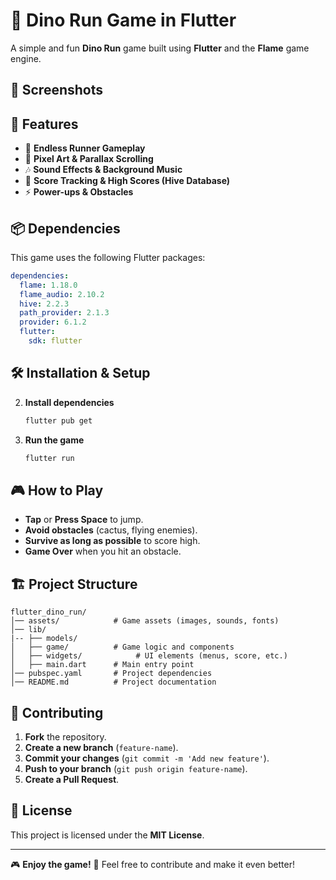 # 🦖 Dino Run Game in Flutter

A simple and fun **Dino Run** game built using **Flutter** and the **Flame** game engine.

## 📸 Screenshots

## 🚀 Features
- 🏃 **Endless Runner Gameplay**
- 🎨 **Pixel Art & Parallax Scrolling**
- 🎶 **Sound Effects & Background Music**
- 🎯 **Score Tracking & High Scores (Hive Database)**
- ⚡ **Power-ups & Obstacles**

## 📦 Dependencies
This game uses the following Flutter packages:

```yaml
dependencies:
  flame: 1.18.0
  flame_audio: 2.10.2
  hive: 2.2.3
  path_provider: 2.1.3
  provider: 6.1.2
  flutter:
    sdk: flutter
```

## 🛠 Installation & Setup



2. **Install dependencies**
   ```sh
   flutter pub get
   ```

3. **Run the game**
   ```sh
   flutter run
   ```

## 🎮 How to Play
- **Tap** or **Press Space** to jump.
- **Avoid obstacles** (cactus, flying enemies).
- **Survive as long as possible** to score high.
- **Game Over** when you hit an obstacle.

## 🏗️ Project Structure
```
flutter_dino_run/
│── assets/            # Game assets (images, sounds, fonts)
│── lib/
|-- ├── models/    
│   ├── game/          # Game logic and components
│   ├── widgets/            # UI elements (menus, score, etc.)
│   ├── main.dart      # Main entry point
│── pubspec.yaml       # Project dependencies
│── README.md          # Project documentation
```

## 🤝 Contributing
1. **Fork** the repository.
2. **Create a new branch** (`feature-name`).
3. **Commit your changes** (`git commit -m 'Add new feature'`).
4. **Push to your branch** (`git push origin feature-name`).
5. **Create a Pull Request**.

## 📜 License
This project is licensed under the **MIT License**.

---

🎮 **Enjoy the game!** 🚀 Feel free to contribute and make it even better!
